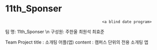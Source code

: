 # 11th_Sponser

                                               <a blind date program>                                   
팀  명: 11th_Sponser \n
구성원: 주한울 최원석 최효준

Team Project
title : 소개팅 어플(앱)
content : 캠퍼스 단위의 전용 소개팅 앱
